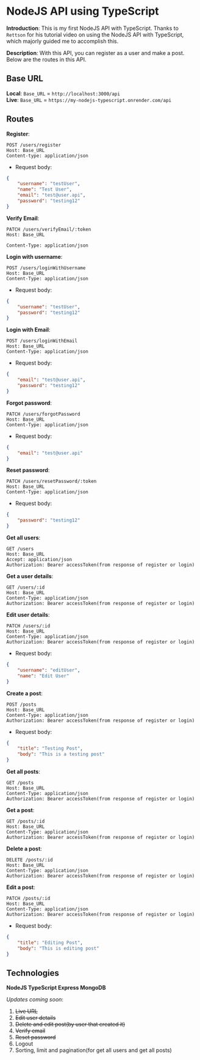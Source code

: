 # NodeJS API using TypeScript

**Introduction**: This is my first NodeJS API with TypeScript. Thanks to `Rettson` for his tutorial video on using the NodeJS API with TypeScript, which majorly
guided me to accomplish this.

**Description**: With this API, you can register as a user and make a post. Below are the routes in this API.

## Base URL

**Local**: `Base_URL` = `http://localhost:3000/api`  
**Live**: `Base_URL` = `https://my-nodejs-typescript.onrender.com/api`

## Routes

**Register**:

```http
POST /users/register
Host: Base_URL
Content-type: application/json
```

-   Request body:

```json
{
    "username": "testUser",
    "name": "Test User",
    "email": "test@user.api",
    "password": "testing12"
}
```

**Verify Email**:

```http
PATCH /users/verifyEmail/:token
Host: Base_URL

Content-Type: application/json
```

**Login with username**:

```http
POST /users/loginWithUsername
Host: Base_URL
Content-Type: application/json
```

-   Request body:

```json
{
    "username": "testUser",
    "password": "testing12"
}
```

**Login with Email**:

```http
POST /users/loginWithEmail
Host: Base_URL
Content-Type: application/json
```

-   Request body:

```json
{
    "email": "test@user.api",
    "password": "testing12"
}
```

**Forgot password**:

```http
PATCH /users/forgotPassword
Host: Base_URL
Content-Type: application/json
```

-   Request body:

```json
{
    "email": "test@user.api"
}
```

**Reset password**:

```http
PATCH /users/resetPassword/:token
Host: Base_URL
Content-Type: application/json
```

-   Request body:

```json
{
    "password": "testing12"
}
```

**Get all users**:

```http
GET /users
Host: Base_URL
Accept: application/json
Authorization: Bearer accessToken(from response of register or login)
```

**Get a user details**:

```http
GET /users/:id
Host: Base_URL
Content-Type: application/json
Authorization: Bearer accessToken(from response of register or login)
```

**Edit user details**:

```http
PATCH /users/:id
Host: Base_URL
Content-Type: application/json
Authorization: Bearer accessToken(from response of register or login)
```

-   Request body:

```json
{
    "username": "editUser",
    "name": "Edit User"
}
```

**Create a post**:

```http
POST /posts
Host: Base_URL
Content-Type: application/json
Authorization: Bearer accessToken(from response of register or login)
```

-   Request body:

```json
{
    "title": "Testing Post",
    "body": "This is a testing post"
}
```

**Get all posts**:

```http
GET /posts
Host: Base_URL
Content-Type: application/json
Authorization: Bearer accessToken(from response of register or login)
```

**Get a post**:

```http
GET /posts/:id
Host: Base_URL
Content-Type: application/json
Authorization: Bearer accessToken(from response of register or login)
```

**Delete a post**:

```http
DELETE /posts/:id
Host: Base_URL
Content-Type: application/json
Authorization: Bearer accessToken(from response of register or login)
```

**Edit a post**:

```http
PATCH /posts/:id
Host: Base_URL
Content-Type: application/json
Authorization: Bearer accessToken(from response of register or login)
```

-   Request body:

```json
{
    "title": "Editing Post",
    "body": "This is editing post"
}
```

## Technologies

**NodeJS TypeScript Express MongoDB**

_Updates coming soon_:

1. ~~Live URL~~
2. ~~Edit user details~~
3. ~~Delete and edit post(by user that created it)~~
4. ~~Verify email~~
5. ~~Reset password~~
6. Logout
7. Sorting, limit and pagination(for get all users and get all posts)

